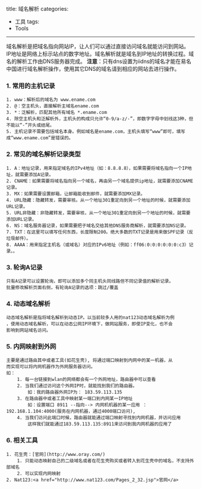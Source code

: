 title: 域名解析
categories:
- 工具
tags:
- Tools
---
域名解析是把域名指向网站IP，让人们可以通过直接访问域名就能访问到网站。
IP地址是网络上标示站点的数字地址。域名解析就是域名到IP地址的转换过程。域名的解析工作由DNS服务器完成。
**注意**：只有dns设置为iidns的域名才能在易名中国进行域名解析操作，使用其它DNS的域名请到相应的网站去进行操作。

### 1. 常用的主机记录
    1. www：解析后的域名为 www.ename.com 
    2. @：空主机头，直接解析主域名ename.com 
    3. *：泛解析，匹配其他所有域名 *.ename.com
    4. 除空主机头和泛解析外，主机头的构成只允许“0-9/a-z/-”，即数字字母中划线这3种，但不能以“-”开头或结尾。
    5. 主机记录不需要包括域名本身。例如域名是ename.com，主机头填写“www”即可，填写成“www.ename.com”是错误的。

### 2. 常见的域名解析记录类型
    1. A：地址记录，用来指定域名的IPv4地址（如：8.8.8.8），如果需要将域名指向一个IP地址，就需要添加A记录。 
    2. CNAME：如果需要将域名指向另一个域名，再由另一个域名提供ip地址，就需要添加CNAME记录。 
    3. MX：如果需要设置邮箱，让邮箱能收到邮件，就需要添加MX记录。 
    4. URL隐藏：隐藏转发，需要审核。从一个地址301重定向到另一个地址的时候，就需要添加URL记录。 
    5. URL非隐藏：非隐藏转发，需要审核，从一个地址301重定向到另一个地址的时候，就需要添加URL记录。 
    6. NS：域名服务器记录，如果需要把子域名交给其他DNS服务商解析，就需要添加NS记录。 
    7. TXT：在这里可以填写任何东西，长度限制200。绝大多数的TXT记录是用来做SPF记录（反垃圾邮件）。 
    8. AAAA：用来指定主机名（或域名）对应的IPv6地址（例如：ff06:0:0:0:0:0:0:c3）记录。。
### 3. 轮询A记录
    只有A记录可以设置轮询，即可以添加多个同主机头同线路但不同记录值的解析记录。
    批量修改解析页面右侧，有轮询A记录的选项：跳过/覆盖

### 4. 动态域名解析
    动态域名解析是指将域名解析到动态IP。以当前较多人用的nat123动态域名解析为例
    ，使用动态域名解析，可以在动态公网IP环境下，做网站服务，即使IP变化，也不会
    影响到网站域名访问。

### 5. 内网映射到外网
    主要是通过路由其中或者工具(如花生壳), 将通过端口映射到内网中的某一机器，从
    而实现可以将内网机器作为外网服务器访问。
    如：
        1. 每一台链接到wlan的网络都会有一个外网地址，路由器中可以查看
        2. 当我们通过访问这个外网IP时，就能找到我们的路由器。
            如：我的路由器外网IP为： 183.59.113.135
        3. 在路由器中或者工具中映射某一端口到内网某一IP地址
            如：设置端口 8911 --指向--> 内网机机器的某一应用 ： 192.168.1.104:4000(服务在内网机器，通过4000端口访问), 
        4. 当我们访问此端口时候，路由器就能通过端口映射寻找到内网机器，并访问应用
            这样我们就能通过183.59.113.135:8911来访问到我内网机器的应用了

### 6. 相关工具
    1. 花生壳：[官网](http://www.oray.com/)
        1. 只能动态映射自己的二级域名或者在花生壳购买或者转入到花生壳中的域名，不支持外部域名
        2. 可以实现内网映射
    2. Nat123:<a href="http://www.nat123.com/Pages_2_32.jsp">官网</a>